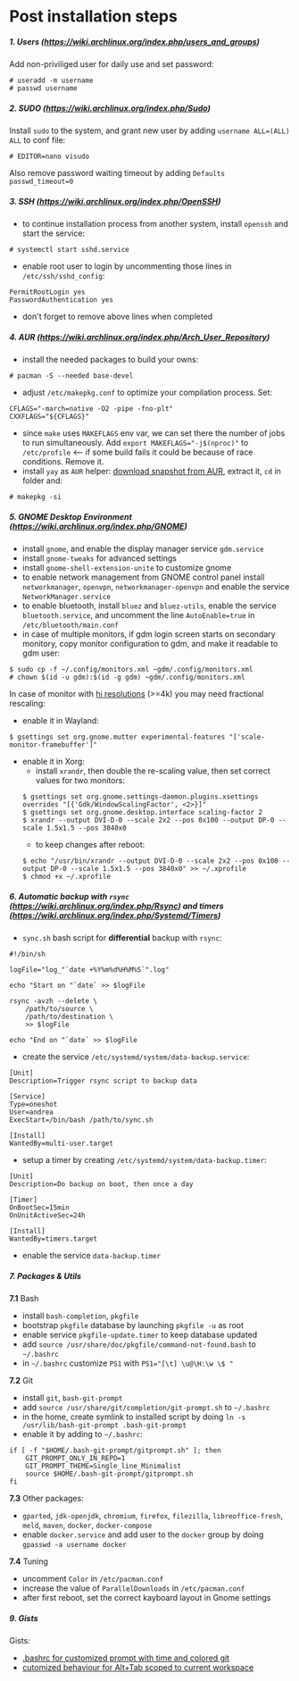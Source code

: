 # Post installation steps

##### 1. Users (<https://wiki.archlinux.org/index.php/users_and_groups>)

Add non-priviliged user for daily use and set password:
```
# useradd -m username
# passwd username
```

##### 2. SUDO (<https://wiki.archlinux.org/index.php/Sudo>)

Install `sudo` to the system, and grant new user by adding `username ALL=(ALL) ALL` to conf file:
```
# EDITOR=nano visudo
```
Also remove password waiting timeout by adding `Defaults passwd_timeout=0`

##### 3. SSH (<https://wiki.archlinux.org/index.php/OpenSSH>)

- to continue installation process from another system, install `openssh` and start the service:
```
# systemctl start sshd.service
```
- enable root user to login by uncommenting those lines in `/etc/ssh/sshd_config`:
```
PermitRootLogin yes
PasswordAuthentication yes
```
- don't forget to remove above lines when completed

##### 4. AUR (<https://wiki.archlinux.org/index.php/Arch_User_Repository>)

- install the needed packages to build your owns:
```
# pacman -S --needed base-devel
```
- adjust `/etc/makepkg.conf` to optimize your compilation process. Set:
```
CFLAGS="-march=native -O2 -pipe -fno-plt"
CXXFLAGS="${CFLAGS}"
```
- since `make` uses `MAKEFLAGS` env var, we can set there the number of jobs to run simultaneously. Add `export MAKEFLAGS="-j$(nproc)"` to `/etc/profile` <-- if some build fails it could be because of race conditions. Remove it.
- install `yay` as `AUR` helper: [download snapshot from AUR](https://aur.archlinux.org/packages/yay), extract it, `cd` in folder and:
```
# makepkg -si 
```

##### 5. GNOME Desktop Environment (<https://wiki.archlinux.org/index.php/GNOME>)

- install `gnome`, and enable the display manager service `gdm.service`
- install `gnome-tweaks` for advanced settings
- install `gnome-shell-extension-unite` to customize gnome
- to enable network management from GNOME control panel install `networkmanager`, `openvpn`, `networkmanager-openvpn` and enable the service `NetworkManager.service`
- to enable bluetooth, install `bluez` and `bluez-utils`, enable the service `bluetooth.service`, and uncomment the line `AutoEnable=true` in `/etc/bluetooth/main.conf`
- in case of multiple monitors, if gdm login screen starts on secondary monitory, copy monitor configuration to gdm, and make it readable to gdm user:
```
$ sudo cp -f ~/.config/monitors.xml ~gdm/.config/monitors.xml
# chown $(id -u gdm):$(id -g gdm) ~gdm/.config/monitors.xml
```

In case of monitor with [hi resolutions](https://wiki.archlinux.org/index.php/HiDPI) (>=4k) you may need fractional rescaling:

- enable it in Wayland:
```
$ gsettings set org.gnome.mutter experimental-features "['scale-monitor-framebuffer']"
```
- enable it in Xorg:
  - install `xrandr`, then double the re-scaling value, then set correct values for two monitors:
  ```
  $ gsettings set org.gnome.settings-daemon.plugins.xsettings overrides "[{'Gdk/WindowScalingFactor', <2>}]"
  $ gsettings set org.gnome.desktop.interface scaling-factor 2
  $ xrandr --output DVI-D-0 --scale 2x2 --pos 0x100 --output DP-0 --scale 1.5x1.5 --pos 3840x0
  ```
  - to keep changes after reboot:
  ```
  $ echo "/usr/bin/xrandr --output DVI-D-0 --scale 2x2 --pos 0x100 --output DP-0 --scale 1.5x1.5 --pos 3840x0" >> ~/.xprofile
  $ chmod +x ~/.xprofile
  ```

##### 6. Automatic backup with `rsync` (<https://wiki.archlinux.org/index.php/Rsync>) and timers (<https://wiki.archlinux.org/index.php/Systemd/Timers>)

- `sync.sh` bash script for **differential** backup with `rsync`:
```
#!/bin/sh

logFile="log_"`date +%Y%m%d%H%M%S`".log"

echo "Start on "`date` >> $logFile

rsync -avzh --delete \
	/path/to/source \
	/path/to/destination \
	>> $logFile

echo "End on "`date` >> $logFile
```
- create the service `/etc/systemd/system/data-backup.service`:
```
[Unit]
Description=Trigger rsync script to backup data

[Service]
Type=oneshot
User=andrea
ExecStart=/bin/bash /path/to/sync.sh

[Install]
WantedBy=multi-user.target
```
- setup a timer by creating `/etc/systemd/system/data-backup.timer`:
```
[Unit]
Description=Do backup on boot, then once a day

[Timer]
OnBootSec=15min
OnUnitActiveSec=24h 

[Install]
WantedBy=timers.target
```
- enable the service `data-backup.timer`

##### 7. Packages & Utils

**7.1** Bash
- install `bash-completion`, `pkgfile`
- bootstrap `pkgfile` database by launching `pkgfile -u` as root
- enable service `pkgfile-update.timer` to keep database updated
- add `source /usr/share/doc/pkgfile/command-not-found.bash` to `~/.bashrc`
- in `~/.bashrc` customize `PS1` with `PS1="[\t] \u@\H:\w \$ "`

**7.2** Git
- install `git`, `bash-git-prompt`
- add `source /usr/share/git/completion/git-prompt.sh` to `~/.bashrc`
- in the home, create symlink to installed script by doing `ln -s /usr/lib/bash-git-prompt .bash-git-prompt`
- enable it by adding to `~/.bashrc`:
```
if [ -f "$HOME/.bash-git-prompt/gitprompt.sh" ]; then
    GIT_PROMPT_ONLY_IN_REPO=1
    GIT_PROMPT_THEME=Single_line_Minimalist
    source $HOME/.bash-git-prompt/gitprompt.sh
fi
```

**7.3** Other packages:
- `gparted`, `jdk-openjdk`, `chromium`, `firefox`, `filezilla`, `libreoffice-fresh`, `meld`, `maven`, `docker`, `docker-compose`
- enable `docker.service` and add user to the `docker` group by doing `gpasswd -a username docker`

**7.4** Tuning
- uncomment `Color` in `/etc/pacman.conf`
- increase the value of `ParallelDownloads` in `/etc/pacman.conf`
- after first reboot, set the correct kayboard layout in Gnome settings

##### 9. Gists

Gists:
- [.bashrc for customized prompt with time and colored git](https://gist.github.com/disaverio/dd6929cb1ae5873dcf5675ee83311451)
- [cutomized behaviour for Alt+Tab scoped to current workspace](https://gist.github.com/disaverio/4e53806a736764bcd571fca7643e4c34)
